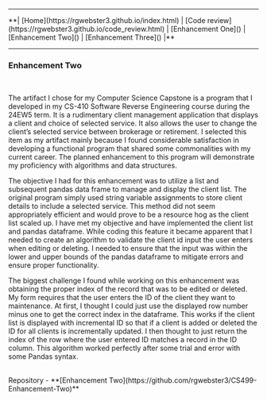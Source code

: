 <hr>
**| [Home](https://rgwebster3.github.io/index.html) | [Code review](https://rgwebster3.github.io/code_review.html) | [Enhancement One]() | [Enhancement Two]() | [Enhancement Three]() |**
<hr>

### Enhancement Two
<br>

The artifact I chose for my Computer Science Capstone is a program that I developed in my CS-410 Software Reverse Engineering course during the 24EW5 term. It is a rudimentary client management application that displays a client and choice of selected service. It also allows the user to change the client’s selected service between brokerage or retirement. I selected this item as my artifact mainly because I found considerable satisfaction in developing a functional program that shared some commonalities with my current career. The planned enhancement to this program will demonstrate my proficiency with algorithms and data structures.

The objective I had for this enhancement was to utilize a list and subsequent pandas data frame to manage and display the client list. The original program simply used string variable assignments to store client details to include a selected service. This method did not seem appropriately efficient and would prove to be a resource hog as the client list scaled up. I have met my objective and have implemented the client list and pandas dataframe. While coding this feature it became apparent that I needed to create an algorithm to validate the client id input the user enters when editing or deleting. I needed to ensure that the input was within the lower and upper bounds of the pandas dataframe to mitigate errors and ensure proper functionality.

The biggest challenge I found while working on this enhancement was obtaining the proper index of the record that was to be edited or deleted. My form requires that the user enters the ID of the client they want to maintenance. At first, I thought I could just use the displayed row number minus one to get the correct index in the dataframe. This works if the client list is displayed with incremental ID so that if a client is added or deleted the ID for all clients is incrementally updated. I then thought to just return the index of the row where the user entered ID matches a record in the ID column. This algorithm worked perfectly after some trial and error with some Pandas syntax.

<br>
Repository - **[Enhancement Two](https://github.com/rgwebster3/CS499-Enhancement-Two)**
